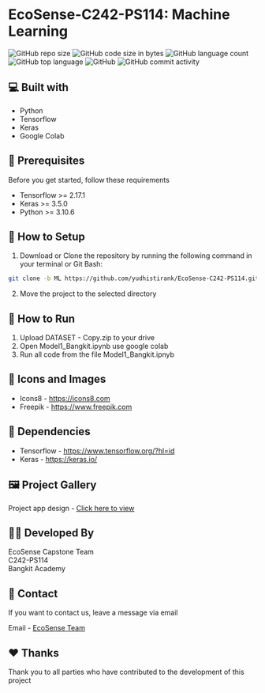 # EcoSense-C242-PS114: Machine Learning
![GitHub repo size](https://img.shields.io/github/repo-size/yudhistirank/EcoSense-C242-PS114?color=red&label=repository%20size)
![GitHub code size in bytes](https://img.shields.io/github/languages/code-size/yudhistirank/EcoSense-C242-PS114?color=red)
![GitHub language count](https://img.shields.io/github/languages/count/yudhistirank/EcoSense-C242-PS114)
![GitHub top language](https://img.shields.io/github/languages/top/yudhistirank/EcoSense-C242-PS114)
![GitHub](https://img.shields.io/github/license/yudhistirank/EcoSense-C242-PS114?color=yellow)
![GitHub commit activity](https://img.shields.io/github/commit-activity/m/yudhistirank/EcoSense-C242-PS114?color=brightgreen&label=commits)

## 💻 Built with

- Python
- Tensorflow
- Keras
- Google Colab

## 📌 Prerequisites

Before you get started, follow these requirements

- Tensorflow >= 2.17.1
- Keras >= 3.5.0
- Python >= 3.10.6

## 🍃 How to Setup

1. Download or Clone the repository by running the following command in your terminal or Git Bash:
  ```bash
  git clone -b ML https://github.com/yudhistirank/EcoSense-C242-PS114.git
  ```
2. Move the project to the selected directory


## 🚀 How to Run

1. Upload DATASET - Copy.zip to your drive
2. Open Model1_Bangkit.ipynb use google colab
3. Run all code from the file Model1_Bangkit.ipnyb

## 📸 Icons and Images

- Icons8 - https://icons8.com
- Freepik - https://www.freepik.com

## 💎 Dependencies

- Tensorflow - https://www.tensorflow.org/?hl=id
- Keras - https://keras.io/

## 🖼️ Project Gallery

Project app design - [Click here to view](https://www.figma.com/proto/zVTyNA6b7iFHF1EloVYK2w/Capstone?node-id=57-118&node-type=canvas&t=nV0pMhBXTpBKUP79-1&scaling=min-zoom&content-scaling=fixed&page-id=0%3A1)

## 👨‍💻 Developed By

EcoSense Capstone Team <br>
C242-PS114 <br>
Bangkit Academy

## 💬 Contact

If you want to contact us, leave a message via email

Email - [EcoSense Team](mailto:C242-PS114@bangkit.academy)

## ❤️ Thanks

Thank you to all parties who have contributed to the development of this project

